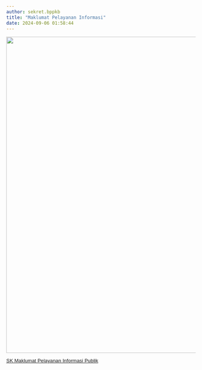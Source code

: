 ```yaml
---
author: sekret.bppkb
title: "Maklumat Pelayanan Informasi"
date: 2024-09-06 01:58:44
---
```

<p><img src="/images/qqznanKaBUXO5lU8jMnQ.png" alt="" width="595" height="841" /></p>

<p style="line-height: 1.1;"><a href="https://drive.google.com/file/d/1jbYd3S1FGg673n1tK8SbLt_bU-EzMa2T/view?usp=sharing"><span style="font-size: 10pt; font-family: arial, helvetica, sans-serif;">SK Maklumat Pelayanan Informasi Publik</span></a></p>
